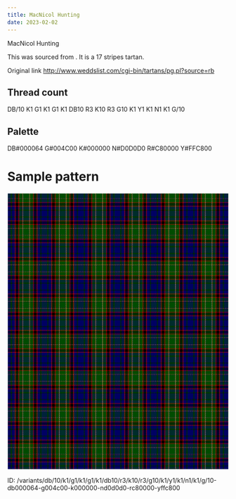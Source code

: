 ```yaml
---
title: MacNicol Hunting
date: 2023-02-02
---
```

MacNicol Hunting

This was sourced from <no value>.  It is a 17 stripes tartan.

Original link http://www.weddslist.com/cgi-bin/tartans/pg.pl?source=rb

## Thread count
DB/10 K1 G1 K1 G1 K1 DB10 R3 K10 R3 G10 K1 Y1 K1 N1 K1 G/10

## Palette
DB#000064 G#004C00 K#000000 N#D0D0D0 R#C80000 Y#FFC800

# Sample pattern

![Tartan detail](tartan.png "DB/10 K1 G1 K1 G1 K1 DB10 R3 K10 R3 G10 K1 Y1 K1 N1 K1 G/10 tartan")

ID: /variants/db/10/k1/g1/k1/g1/k1/db10/r3/k10/r3/g10/k1/y1/k1/n1/k1/g/10-db000064-g004c00-k000000-nd0d0d0-rc80000-yffc800